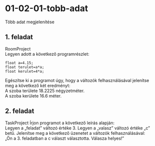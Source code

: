 # 01-02-01-tobb-adat
Több adat megjelenítése
## 1. feladat
RoomProject<br >
Legyen adott a következő programrészlet:<br >
```
float a=4.15;
float terulet=a*a;
float kerulet=4*a;
```
Egészítse ki a programot úgy, hogy a változók felhasználásával jelenítse meg a következő két eredményt:<br >
A szoba területe 18.2225 négyzetméter.<br >
A szoba kerülete 16.6 méter.<br >
## 2. feladat
TaskProject 
Írjon programot a következő leírás alapján:<br >
Legyen a „feladat” változó értéke 3. Legyen a „valasz” változó értéke „c” betű. Jelenítse meg a következő üzenetet a változók felhasználásával:<br >
„Ön a 3. feladatban a c választ választotta. Válasza helyes!”<br >
